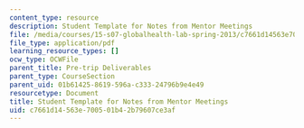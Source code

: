 ```yaml
---
content_type: resource
description: Student Template for Notes from Mentor Meetings
file: /media/courses/15-s07-globalhealth-lab-spring-2013/c7661d14563e700501b42b79607ce3af_MIT15_S07S13_student-template.pdf
file_type: application/pdf
learning_resource_types: []
ocw_type: OCWFile
parent_title: Pre-trip Deliverables
parent_type: CourseSection
parent_uid: 01b61425-8619-596a-c333-24796b9e4e49
resourcetype: Document
title: Student Template for Notes from Mentor Meetings
uid: c7661d14-563e-7005-01b4-2b79607ce3af
---
```

